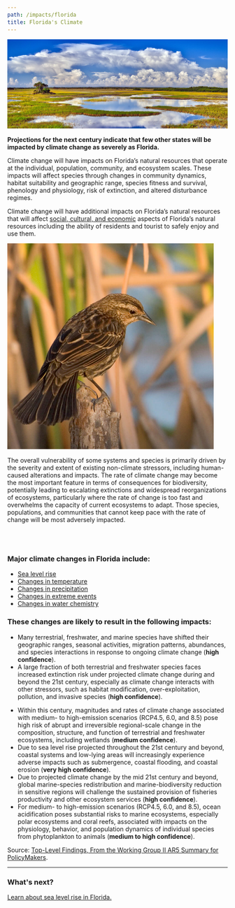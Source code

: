 ```yaml
---
path: /impacts/florida
title: Florida's Climate
---
```


<content-header icon="florida_impacts" title="Impacts of Climate Change in Florida">
</content-header>

<!-- https://www.flickr.com/photos/bigcypressnps/30609865833/ -->

![Big Cypress National Preserve](30609865833_f017ad9d9b_k.jpg 'Big Cypress National Preserve.  Photo: NPS.')

**Projections for the next century indicate that few other states will be impacted by climate change as severely as Florida.**

Climate change will have impacts on Florida’s natural resources that operate at the individual, population, community, and ecosystem scales. These impacts will affect species through changes in community dynamics, habitat suitability and geographic range, species fitness and survival, phenology and physiology, risk of extinction, and altered disturbance regimes.

Climate change will have additional impacts on Florida’s natural resources that will affect [social, cultural, and economic](/impacts/florida/social) aspects of Florida’s natural resources including the ability of residents and tourist to safely enjoy and use them.

<div class="float-right thumbnail-large" style="margin-right: 2rem;">
<!-- https://www.flickr.com/photos/evergladesnps/9099305573/ -->
<img src="9099305573_29c509e6d1_k.jpg" alt="Cape sable sea side sparrow photo" />
</div>

The overall vulnerability of some systems and species is primarily driven by the severity and extent of existing non-climate stressors, including human-caused alterations and impacts. The rate of climate change may become the most important feature in terms of consequences for biodiversity, potentially leading to escalating extinctions and widespread reorganizations of ecosystems, particularly where the rate of change is too fast and overwhelms the capacity of current ecosystems to adapt. Those species, populations, and communities that cannot keep pace with the rate of change will be most adversely impacted.

<div class="clear"></div>

<br/>
<br/>

### Major climate changes in Florida include:

- [Sea level rise](/impacts/florida/slr)
- [Changes in temperature](/impacts/florida/temperature)
- [Changes in precipitation](/impacts/florida/precipitation)
- [Changes in extreme events](/impacts/florida/extreme-events)
- [Changes in water chemistry](/impacts/florida/co2)

### These changes are likely to result in the following impacts:

- Many terrestrial, freshwater, and marine species have shifted their geographic ranges, seasonal activities, migration patterns, abundances, and species interactions in response to ongoing climate change (**high confidence**).
- A large fraction of both terrestrial and freshwater species faces increased extinction risk under projected climate change during and beyond the 21st century, especially as climate change interacts with other stressors, such as habitat modification, over-exploitation, pollution, and invasive species (**high confidence**).

* Within this century, magnitudes and rates of climate change associated with medium- to high-emission scenarios (RCP4.5, 6.0, and 8.5) pose high risk of abrupt and irreversible regional-scale change in the composition, structure, and function of terrestrial and freshwater ecosystems, including wetlands (**medium confidence**).
* Due to sea level rise projected throughout the 21st century and beyond, coastal systems and low-lying areas will increasingly experience adverse impacts such as submergence, coastal flooding, and coastal erosion (**very high confidence**).
* Due to projected climate change by the mid 21st century and beyond, global marine-species redistribution and marine-biodiversity reduction in sensitive regions will challenge the sustained provision of fisheries productivity and other ecosystem services (**high confidence**).
* For medium- to high-emission scenarios (RCP4.5, 6.0, and 8.5), ocean acidification poses substantial risks to marine ecosystems, especially polar ecosystems and coral reefs, associated with impacts on the physiology, behavior, and population dynamics of individual species from phytoplankton to animals (**medium to high confidence**).

Source: [Top-Level Findings, From the Working Group II AR5 Summary for PolicyMakers](https://www.ipcc.ch/site/assets/uploads/2018/03/WGIIAR5_SPM_Top_Level_Findings-1.pdf).

<hr class="divider" />

### What's next?

[Learn about sea level rise in Florida.](/impacts/florida/slr)
